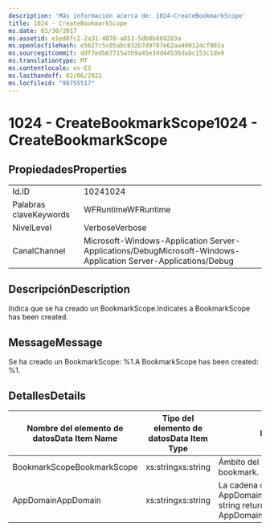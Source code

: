 ```yaml
---
description: 'Más información acerca de: 1024-CreateBookmarkScope'
title: 1024 - CreateBookmarkScope
ms.date: 03/30/2017
ms.assetid: e1ed8fc2-2a31-4878-a851-5db8b869283a
ms.openlocfilehash: e5627c5c05abc032b7d9707e62aa400124cf002a
ms.sourcegitcommit: ddf7edb67715a5b9a45e3dd44536dabc153c1de0
ms.translationtype: MT
ms.contentlocale: es-ES
ms.lasthandoff: 02/06/2021
ms.locfileid: "99755517"
---
```

# <a name="1024---createbookmarkscope"></a><span data-ttu-id="845c8-103">1024 - CreateBookmarkScope</span><span class="sxs-lookup"><span data-stu-id="845c8-103">1024 - CreateBookmarkScope</span></span>

## <a name="properties"></a><span data-ttu-id="845c8-104">Propiedades</span><span class="sxs-lookup"><span data-stu-id="845c8-104">Properties</span></span>  
  
|||  
|-|-|  
|<span data-ttu-id="845c8-105">Id.</span><span class="sxs-lookup"><span data-stu-id="845c8-105">ID</span></span>|<span data-ttu-id="845c8-106">1024</span><span class="sxs-lookup"><span data-stu-id="845c8-106">1024</span></span>|  
|<span data-ttu-id="845c8-107">Palabras clave</span><span class="sxs-lookup"><span data-stu-id="845c8-107">Keywords</span></span>|<span data-ttu-id="845c8-108">WFRuntime</span><span class="sxs-lookup"><span data-stu-id="845c8-108">WFRuntime</span></span>|  
|<span data-ttu-id="845c8-109">Nivel</span><span class="sxs-lookup"><span data-stu-id="845c8-109">Level</span></span>|<span data-ttu-id="845c8-110">Verbose</span><span class="sxs-lookup"><span data-stu-id="845c8-110">Verbose</span></span>|  
|<span data-ttu-id="845c8-111">Canal</span><span class="sxs-lookup"><span data-stu-id="845c8-111">Channel</span></span>|<span data-ttu-id="845c8-112">Microsoft-Windows-Application Server-Applications/Debug</span><span class="sxs-lookup"><span data-stu-id="845c8-112">Microsoft-Windows-Application Server-Applications/Debug</span></span>|  
  
## <a name="description"></a><span data-ttu-id="845c8-113">Descripción</span><span class="sxs-lookup"><span data-stu-id="845c8-113">Description</span></span>  

 <span data-ttu-id="845c8-114">Indica que se ha creado un BookmarkScope.</span><span class="sxs-lookup"><span data-stu-id="845c8-114">Indicates a BookmarkScope has been created.</span></span>  
  
## <a name="message"></a><span data-ttu-id="845c8-115">Message</span><span class="sxs-lookup"><span data-stu-id="845c8-115">Message</span></span>  

 <span data-ttu-id="845c8-116">Se ha creado un BookmarkScope: %1.</span><span class="sxs-lookup"><span data-stu-id="845c8-116">A BookmarkScope has been created: %1.</span></span>  
  
## <a name="details"></a><span data-ttu-id="845c8-117">Detalles</span><span class="sxs-lookup"><span data-stu-id="845c8-117">Details</span></span>  
  
|<span data-ttu-id="845c8-118">Nombre del elemento de datos</span><span class="sxs-lookup"><span data-stu-id="845c8-118">Data Item Name</span></span>|<span data-ttu-id="845c8-119">Tipo del elemento de datos</span><span class="sxs-lookup"><span data-stu-id="845c8-119">Data Item Type</span></span>|<span data-ttu-id="845c8-120">Descripción</span><span class="sxs-lookup"><span data-stu-id="845c8-120">Description</span></span>|  
|--------------------|--------------------|-----------------|  
|<span data-ttu-id="845c8-121">BookmarkScope</span><span class="sxs-lookup"><span data-stu-id="845c8-121">BookmarkScope</span></span>|<span data-ttu-id="845c8-122">xs:string</span><span class="sxs-lookup"><span data-stu-id="845c8-122">xs:string</span></span>|<span data-ttu-id="845c8-123">Ámbito del marcador.</span><span class="sxs-lookup"><span data-stu-id="845c8-123">The scope of the bookmark.</span></span>|  
|<span data-ttu-id="845c8-124">AppDomain</span><span class="sxs-lookup"><span data-stu-id="845c8-124">AppDomain</span></span>|<span data-ttu-id="845c8-125">xs:string</span><span class="sxs-lookup"><span data-stu-id="845c8-125">xs:string</span></span>|<span data-ttu-id="845c8-126">La cadena devuelta por AppDomain.CurrentDomain.FriendlyName.</span><span class="sxs-lookup"><span data-stu-id="845c8-126">The string returned by AppDomain.CurrentDomain.FriendlyName.</span></span>|
